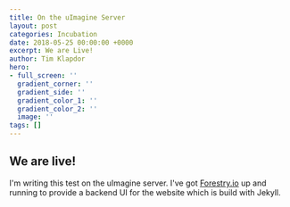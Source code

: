 ```yaml
---
title: On the uImagine Server
layout: post
categories: Incubation
date: 2018-05-25 00:00:00 +0000
excerpt: We are Live!
author: Tim Klapdor
hero:
- full_screen: ''
  gradient_corner: ''
  gradient_side: ''
  gradient_color_1: ''
  gradient_color_2: ''
  image: ''
tags: []
---
```

## We are live!

I'm writing this test on the uImagine server. I've got [Forestry.io](http://forestry.io "forestry") up and running to provide a backend UI for the website which is build with Jekyll. 